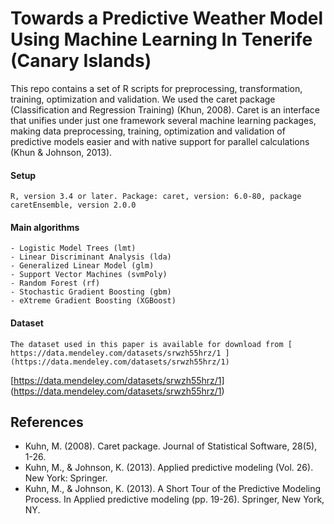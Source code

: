 # Towards a Predictive Weather Model Using Machine Learning In Tenerife (Canary Islands)
This repo contains a set of R scripts for preprocessing, transformation, training, optimization and validation. We used the caret package (Classification and Regression Training) (Khun, 2008). Caret is an interface that unifies under just one framework several machine learning packages, making data preprocessing, training, optimization and validation of predictive models easier and with native support for parallel calculations (Khun & Johnson, 2013).
#### Setup
```
R, version 3.4 or later. Package: caret, version: 6.0-80, package caretEnsemble, version 2.0.0
```
#### Main algorithms
```
- Logistic Model Trees (lmt)
- Linear Discriminant Analysis (lda)
- Generalized Linear Model (glm)
- Support Vector Machines (svmPoly)
- Random Forest (rf)
- Stochastic Gradient Boosting (gbm) 
- eXtreme Gradient Boosting (XGBoost)
```
#### Dataset
```
The dataset used in this paper is available for download from [ https://data.mendeley.com/datasets/srwzh55hrz/1 ] (https://data.mendeley.com/datasets/srwzh55hrz/1)
```
[https://data.mendeley.com/datasets/srwzh55hrz/1] (https://data.mendeley.com/datasets/srwzh55hrz/1)

## References
* Kuhn, M. (2008). Caret package. Journal of Statistical Software, 28(5), 1-26. 
* Kuhn, M., & Johnson, K. (2013). Applied predictive modeling (Vol. 26). New York: Springer.
* Kuhn, M., & Johnson, K. (2013). A Short Tour of the Predictive Modeling Process. In Applied predictive modeling (pp. 19-26). Springer, New York, NY.
